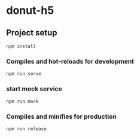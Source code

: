 # donut-h5

## Project setup
```
npm install
```

### Compiles and hot-reloads for development
```
npm run serve
```

### start mock service
```
npm run mock
```

### Compiles and minifies for production
```
npm run release
```

